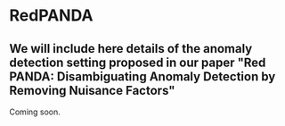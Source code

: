 # RedPANDA

## We will include here details of the anomaly detection setting proposed in our paper "Red PANDA: Disambiguating Anomaly Detection by Removing Nuisance Factors"

Coming soon.
